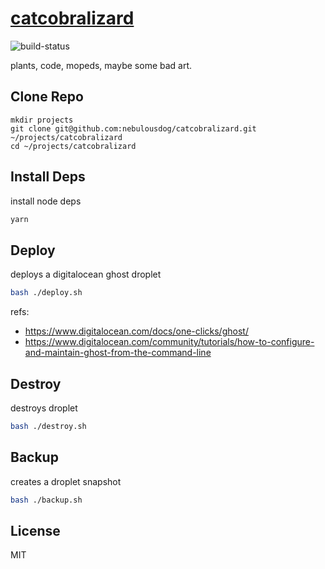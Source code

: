 # [catcobralizard](https://catcobralizard.com)

![build-status](https://travis-ci.org/nebulousdog/catcobralizard.svg?branch=master)

plants, code, mopeds, maybe some bad art.

## Clone Repo

```
mkdir projects
git clone git@github.com:nebulousdog/catcobralizard.git ~/projects/catcobralizard
cd ~/projects/catcobralizard
```

## Install Deps

install node deps

```bash
yarn
```

## Deploy

deploys a digitalocean ghost droplet  

```bash
bash ./deploy.sh
```

refs:
* https://www.digitalocean.com/docs/one-clicks/ghost/
* https://www.digitalocean.com/community/tutorials/how-to-configure-and-maintain-ghost-from-the-command-line

## Destroy

destroys droplet

```bash
bash ./destroy.sh
```

## Backup

creates a droplet snapshot

```bash
bash ./backup.sh
```

## License

MIT
